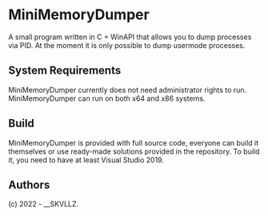 # MiniMemoryDumper
A small program written in C + WinAPI that allows you to dump processes via PID. At the moment it is only possible to dump usermode processes.

## System Requirements
MiniMemoryDumper currently does not need administrator rights to run. MiniMemoryDumper can run on both x64 and x86 systems.

## Build
MiniMemoryDumper is provided with full source code, everyone can build it themselves or use ready-made solutions provided in the repository.
To build it, you need to have at least Visual Studio 2019.

## Authors
(c) 2022 - __SKVLLZ.
